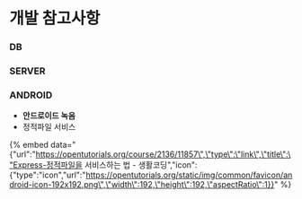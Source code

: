 # 개발 참고사항

### DB

### SERVER

### ANDROID

* **안드로이드 녹음**
* 정적파일 서비스

{% embed data="{\"url\":\"https://opentutorials.org/course/2136/11857\",\"type\":\"link\",\"title\":\"Express-정적파일을 서비스하는 법 - 생활코딩\",\"icon\":{\"type\":\"icon\",\"url\":\"https://opentutorials.org/static/img/common/favicon/android-icon-192x192.png\",\"width\":192,\"height\":192,\"aspectRatio\":1}}" %}

